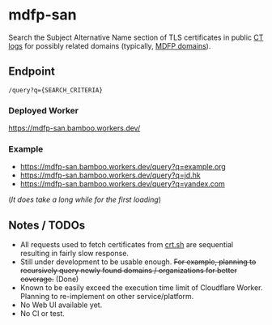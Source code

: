 # mdfp-san

Search the Subject Alternative Name section of TLS certificates in public [CT logs](https://crt.sh) for possibly related domains (typically, [MDFP domains](https://github.com/EFForg/privacybadger/issues/781)).

## Endpoint

`/query?q={SEARCH_CRITERIA}`

### Deployed Worker

https://mdfp-san.bamboo.workers.dev/

### Example
- https://mdfp-san.bamboo.workers.dev/query?q=example.org
- https://mdfp-san.bamboo.workers.dev/query?q=jd.hk
- https://mdfp-san.bamboo.workers.dev/query?q=yandex.com

(*It does take a long while for the first loading*)

## Notes / TODOs

- All requests used to fetch certificates from [crt.sh](https://crt.sh) are sequential resulting in fairly slow response.
- Still under development to be usable enough. ~~~~For example, planning to recursively query newly found domains / organizations for better coverage.~~~~ (Done)
- Known to be easily exceed the execution time limit of Cloudflare Worker. Planning to re-implement on other service/platform.
- No Web UI available yet.
- No CI or test.
